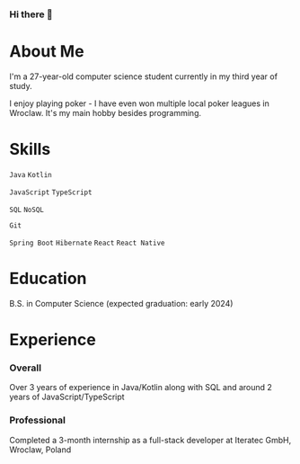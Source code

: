 ### Hi there 👋

# About Me
I'm a 27-year-old computer science student currently in my third year of study. 

I enjoy playing poker - I have even won multiple local poker leagues in Wroclaw. It's my main hobby besides programming.

# Skills
`Java`
`Kotlin`

`JavaScript`
`TypeScript`

`SQL`
`NoSQL`

`Git`

`Spring Boot`
`Hibernate`
`React`
`React Native`


# Education
B.S. in Computer Science (expected graduation: early 2024)

# Experience
### Overall
Over 3 years of experience in Java/Kotlin along with SQL and around 2 years of JavaScript/TypeScript
### Professional
Completed a 3-month internship as a full-stack developer at Iteratec GmbH, Wroclaw, Poland
